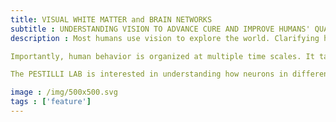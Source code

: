 ```yaml
---
title: VISUAL WHITE MATTER and BRAIN NETWORKS
subtitle : UNDERSTANDING VISION TO ADVANCE CURE AND IMPROVE HUMANS' QUALITY OF LIFE
description : Most humans use vision to explore the world. Clarifying how vision works is critical to understanding the brain and making progress towards disease prevention and cure. Visual function requires coordinating the activity of multiple components; the eye, cortical and subcortical brain regions. In the brain, visual signals travel across long-range myelinated axonal pathways that form an extensive network of neurons and brain areas. This myelinated network of neurons and axons is generally referred to as the ‘white matter.’ As of today, we understand more about neurons and individual brain areas but less about how areas communicate with each other. Understanding both the anatomy and organization of the long-range communication network and individual neurons and maps is key to chart the ensemble behavior of the visual system.

Importantly, human behavior is organized at multiple time scales. It takes years to acquire fluency in a non-native language, but drivers can pay attention to approaching danger in congested rush-hour freeways in a matter of milliseconds. Such a large operational range requires distinct, dedicated brain mechanisms.  Processing fast events may depend on the activity of populations of neurons within brain areas. Yet, encoding slow information processing processes such as learning and development might depend on not just the spikes and synaptic activity of neuronal populations. Changes in the cellular tissue of the white matter network supporting long-range communication might also be critical to critical events in our lifespan such as learning to read or recovering from a trauma. Mapping the human brain requires integrating measurements sensitive to signals evolving over fast and slow time scales. 

The PESTILLI LAB is interested in understanding how neurons in different brain areas connect together to form networks. The laboratory research combines multiple neurobiological measurements to study how the mechanisms of these brain networks determine our vision of the world, contribute to human development and aging, and predict individuals’ behavior. 

image : /img/500x500.svg
tags : ['feature']
---
```

